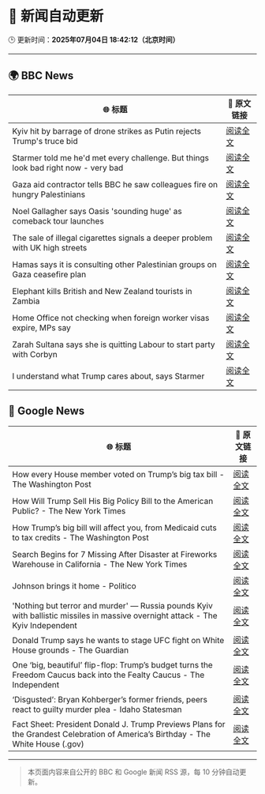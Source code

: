 # 🧠 新闻自动更新

🕒 更新时间：**2025年07月04日 18:42:12（北京时间）**

---

## 🌍 BBC News

| 🌐 标题 | 🔗 原文链接 |
|--------|-------------|
| Kyiv hit by barrage of drone strikes as Putin rejects Trump's truce bid | [阅读全文](https://www.bbc.com/news/articles/cx2g3qvz0pvo) |
| Starmer told me he'd met every challenge. But things look bad right now - very bad | [阅读全文](https://www.bbc.com/news/articles/ckg5dgr4mepo) |
| Gaza aid contractor tells BBC he saw colleagues fire on hungry Palestinians | [阅读全文](https://www.bbc.com/news/articles/cnvmry71q5yo) |
| Noel Gallagher says Oasis 'sounding huge' as comeback tour launches | [阅读全文](https://www.bbc.com/news/articles/cz7l1x7x80ro) |
| The sale of illegal cigarettes signals a deeper problem with UK high streets | [阅读全文](https://www.bbc.com/news/articles/cy9097lwxg9o) |
| Hamas says it is consulting other Palestinian groups on Gaza ceasefire plan | [阅读全文](https://www.bbc.com/news/articles/cnvmrmvp98go) |
| Elephant kills British and New Zealand tourists in Zambia | [阅读全文](https://www.bbc.com/news/articles/cp86jkdn838o) |
| Home Office not checking when foreign worker visas expire, MPs say | [阅读全文](https://www.bbc.com/news/articles/cwykw93d393o) |
| Zarah Sultana says she is quitting Labour to start party with Corbyn | [阅读全文](https://www.bbc.com/news/articles/cwyel9kgdvdo) |
| I understand what Trump cares about, says Starmer | [阅读全文](https://www.bbc.com/news/articles/cq8ze23vx4po) |

## 📰 Google News

| 🌐 标题 | 🔗 原文链接 |
|--------|-------------|
| How every House member voted on Trump’s big tax bill - The Washington Post | [阅读全文](https://news.google.com/rss/articles/CBMikwFBVV95cUxOR3F1a2xLcWk1TUlJelFZYXdQMXlwc213Vy1mMHpwT29MdlJXVWRHcWpVM0g0Zno4YmlHc1VqOFVBczlocTlFclF1M2wxNW13dDhfQUtLemdoUzg2ekR4Ykd4b0NKbHFMMUFzWFhHWkhvY3pldjZybDFBd19sX09wazNnT1YxUWxWekFJMDZaWEdkdU0?oc=5) |
| How Will Trump Sell His Big Policy Bill to the American Public? - The New York Times | [阅读全文](https://news.google.com/rss/articles/CBMieEFVX3lxTE5BOEMyUTFNSTVIYkNzdFZVZFlOVjl6bHRveE5GMU5ldmxNa0pkM09saVN2VTJzbGk2MkdWTmRiTlNXa3YxR1BtVjJHYTdubmtIZHk5bTJueEljUFdqUWFLNWJLV290LS1qRDlCQU83NGVEanAyNGw4YQ?oc=5) |
| How Trump’s big bill will affect you, from Medicaid cuts to tax credits - The Washington Post | [阅读全文](https://news.google.com/rss/articles/CBMimAFBVV95cUxNUHRpWGxNZl81OGJfU1M5MGhncFh2blZhTlZTX2ROVW82NHRpNzFIYWlJaWNRVks5Q2hMVnlzczg0R0lxWlNlb3dZbndFemVfRWJTUHVBcUlnanpDeEdXNmZ3UGtWcWtSWUZ6MThsX284TlFoT1NvdnpZcE8wTjRLR3dCOXFWSW5fbklqOTN4N1RmZXExYjFEdg?oc=5) |
| Search Begins for 7 Missing After Disaster at Fireworks Warehouse in California - The New York Times | [阅读全文](https://news.google.com/rss/articles/CBMie0FVX3lxTE9ab1gteWl2MWFGR1NGLS1OLU9KWFF2Q1kwOEpTZnBnRUhPejhaOTZESlVtSGhiX1VyR21EY0QyUWFia1RnOW92SlJPUXBPWGN3cGhEbDJUdmdGVHd0eTJVRno5Zmp2Tk1LcVVhd1BqV0J0THFlX2xSbGc2aw?oc=5) |
| Johnson brings it home - Politico | [阅读全文](https://news.google.com/rss/articles/CBMikwFBVV95cUxNcV9aRDdCamkxWGpfZk1uSHBaS05aOEpDanVpbXh2NW9oZ3M1di1YMWlFX0FUc2ZPaVpsTkxCeTZRRFY0NE5qaEpmUFBfbnJYTm82cnNrcmZLTzdTd0QxcVpVYmFnZXBUcklfTzJxRi1zNC1TU3pkZkRiZWJ3cVBIRWp4MVN5NHFpWUo4NEp0RWxDYjQ?oc=5) |
| 'Nothing but terror and murder' — Russia pounds Kyiv with ballistic missiles in massive overnight attack - The Kyiv Independent | [阅读全文](https://news.google.com/rss/articles/CBMiogFBVV95cUxQNEJEMWRWRjNpeWNmd3VoZ0taQXF2Vk5PXzhOTWxnTW5za2RUcjNnaHZrSUl6MTk1S2NnMW56SkxNVEk1MDRYb1YzcWFKSWd5ZTZ6bFVpZm92TmotYjVrTDljZUFubDBxNE9YOVduRHNockhQUnNLaDc3eGkzc2xWUm9sc1RkT0F5a2xTcnJka09IcXhJaXlESmdzaHRxb3NkcVE?oc=5) |
| Donald Trump says he wants to stage UFC fight on White House grounds - The Guardian | [阅读全文](https://news.google.com/rss/articles/CBMitAFBVV95cUxOZmRuUE1uQWtROW1sQ1pMclR4MkhCR0ZYZGVMUW5vcFR0aUpmbTdBSGJ0SVRCUF9qOEtQazY0bGtyR1k1U2x1QXd2eGt1bkhQektvQ3VoSks0cE5pdkhMZ1FRd1B2U1NuY1lXZ1hPaVlSc2hyeHFKZEdEN1NoZHo5U09tVDFXTnJPOVRETGhoQ0JEby1fT2VaZG5OX0lUT21sM3NTU0oxUi1VRVZCS0xQc3RkYTI?oc=5) |
| One ‘big, beautiful’ flip-flop: Trump’s budget turns the Freedom Caucus back into the Fealty Caucus - The Independent | [阅读全文](https://news.google.com/rss/articles/CBMitAFBVV95cUxNNmd4N2VZdkU0RGxMZVV5aHJmdDVoUWlyN19SRE0wX1VYVlJhd3ZfMlRXVGo2QWk4N0VqWVFwdEc3SlpWNmJIbEVCWUdfRFg3QVpWZ2g4Y1R4SGM0dVFLY29hU2VPZWFVV0laaDJ2bkdscUJiVDdBNWdYS0ZRWmlPNUZtQnplYU5IQUNEcmNQTEgyYTFGUmU5a1NTYlB4c2FxaHhGa1Rhck1KbGc5bElTdHhhTmg?oc=5) |
| ‘Disgusted’: Bryan Kohberger’s former friends, peers react to guilty murder plea - Idaho Statesman | [阅读全文](https://news.google.com/rss/articles/CBMieEFVX3lxTE92cUlXUnBoS3E5bmItWlZZRktteEZRZFNGcmVCY3A0cG9RempBNTJKMnRfMDg2UVI4MUNJbnpBOU9MVnpwM1JHYW9YcHhWbVQzV1RhYXkyVXdRNDlPZUpfMW5RX1JGRXBpanVMUUwwdlM4Tk4xbVdnWNIBeEFVX3lxTE1jZUZfVTlaSU9teTdNMTdzSzZpemNSMjF6ZHVoT0lBYWdEUVJZWlpDOWdZRkY4X2JFNzZ5WVN6ZEJzSFdHQ3hVaC1TbEs1Q0hEeVEwUjVQRlVrQXFoaDQ3OWotcGtJOXNqUWFWdk9vd05PUUtxSC1zRg?oc=5) |
| Fact Sheet: President Donald J. Trump Previews Plans for the Grandest Celebration of America’s Birthday - The White House (.gov) | [阅读全文](https://news.google.com/rss/articles/CBMi4gFBVV95cUxPdE5fV0M5TmJ1V2MyM1N1LTJpbjdaTGhRVkJUSFI5ZU0yOFBDd3JTeVljdlJxSm8yZXVpT2lueXNoQ2pqRUU3Q1MzQ1Q1NlVoVkRDRk0wQ1BOTVJ1NG83azNZcWxhOTh3eFVwQ3VjakxpamVkRnhoOGkyZUhOZm55Z3p1cDF1QV9zRFNGUndIMlpiVlYyb1VablNpRlh1VVI0S2sxRlp3OGdQbnNDclpEZUhhelY1ZnhzS2NCaDhIWHJmTl93MDd4Q3dmcVNZeGR1d2ltMU1jTHRlNG8xWnhLcTVn?oc=5) |

---
> 本页面内容来自公开的 BBC 和 Google 新闻 RSS 源，每 10 分钟自动更新。